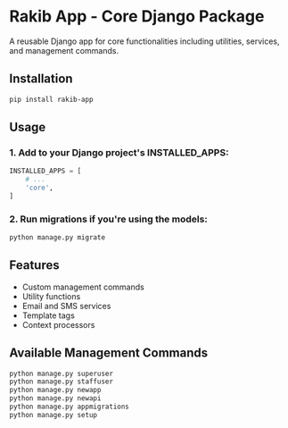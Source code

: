# Rakib App - Core Django Package

A reusable Django app for core functionalities including utilities, services, and management commands.

## Installation

```bash
pip install rakib-app
```

## Usage

### 1. Add to your Django project's INSTALLED_APPS:
```python
INSTALLED_APPS = [
    # ...
    'core',
]
```     

### 2. Run migrations if you're using the models:
```python
python manage.py migrate
``` 

## Features
- Custom management commands
- Utility functions
- Email and SMS services
- Template tags
- Context processors

## Available Management Commands
```python
python manage.py superuser
python manage.py staffuser
python manage.py newapp
python manage.py newapi
python manage.py appmigrations
python manage.py setup
```